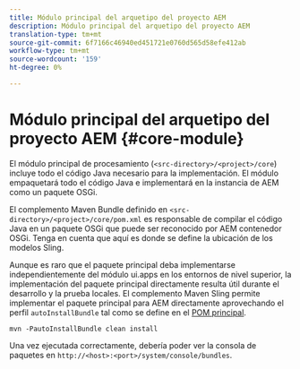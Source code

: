 ```yaml
---
title: Módulo principal del arquetipo del proyecto AEM
description: Módulo principal del arquetipo del proyecto AEM
translation-type: tm+mt
source-git-commit: 6f7166c46940ed451721e0760d565d58efe412ab
workflow-type: tm+mt
source-wordcount: '159'
ht-degree: 0%

---
```



# Módulo principal del arquetipo del proyecto AEM {#core-module}

El módulo principal de procesamiento (`<src-directory>/<project>/core`) incluye todo el código Java necesario para la implementación. El módulo empaquetará todo el código Java e implementará en la instancia de AEM como un paquete OSGi.

El complemento Maven Bundle definido en `<src-directory>/<project>/core/pom.xml` es responsable de compilar el código Java en un paquete OSGi que puede ser reconocido por AEM contenedor OSGi. Tenga en cuenta que aquí es donde se define la ubicación de los modelos Sling.

Aunque es raro que el paquete principal deba implementarse independientemente del módulo ui.apps en los entornos de nivel superior, la implementación del paquete principal directamente resulta útil durante el desarrollo y la prueba locales. El complemento Maven Sling permite implementar el paquete principal para AEM directamente aprovechando el perfil `autoInstallBundle` tal como se define en el [POM principal](/help/developing/archetype/using.md#parent-pom).

```
mvn -PautoInstallBundle clean install
```

Una vez ejecutada correctamente, debería poder ver la consola de paquetes en `http://<host>:<port>/system/console/bundles`.
